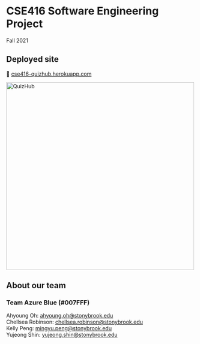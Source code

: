 # CSE416 Software Engineering Project
Fall 2021

## Deployed site
:link: [cse416-quizhub.herokuapp.com](http://cse416-quizhub.herokuapp.com)
<div style="text-align: left"><img width='500' alt='QuizHub' src='https://res.cloudinary.com/quizhub/image/upload/v1639424186/Default/logo_w8j85u.png'></div>

## About our team
### Team Azure Blue (#007FFF)
Ahyoung Oh: ahyoung.oh@stonybrook.edu <br/> 
Chellsea Robinson: chellsea.robinson@stonybrook.edu <br/>
Kelly Peng: mingyu.peng@stonybrook.edu <br/>
Yujeong Shin: yujeong.shin@stonybrook.edu <br/>

